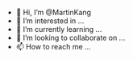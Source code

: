 - 👋 Hi, I’m @MartinKang
- 👀 I’m interested in ...
- 🌱 I’m currently learning ...
- 💞️ I’m looking to collaborate on ...
- 📫 How to reach me ...

<!---
MartinKang/MartinKang is a ✨ special ✨ repository because its `README.md` (this file) appears on your GitHub profile.
You can click the Preview link to take a look at your changes.
--->
